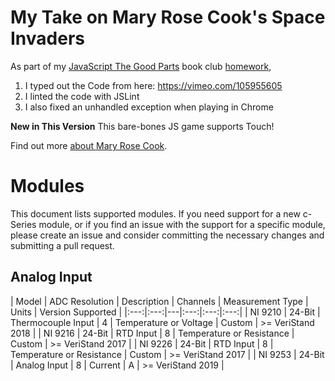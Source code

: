My Take on Mary Rose Cook's Space Invaders
=================

As part of my [JavaScript The Good Parts](https://www.amazon.com/JavaScript-Good-Parts-Douglas-Crockford/dp/0596517742) book club [homework](https://nitalk.jiveon.com/docs/DOC-488887),

1. I typed out the Code from here: https://vimeo.com/105955605
2. I linted the code with JSLint
3. I also fixed an unhandled exception when playing in Chrome

**New in This Version** This bare-bones JS game supports Touch!


Find out more [about Mary Rose Cook](https://maryrosecook.com/).



# Modules

This document lists supported modules. If you need support for a new c-Series module, or if you find an issue with the support for a specific module, please create an issue and consider committing the necessary changes and submitting a pull request. 

## Analog Input
| Model | ADC Resolution | Description | Channels | Measurement Type | Units | Version Supported |
|:---:|:---:|---|:---:|:---:|:---:|
| NI 9210 | 24-Bit | Thermocouple Input | 4 | Temperature or Voltage | Custom | >= VeriStand 2018 |
| NI 9216 | 24-Bit | RTD Input | 8 | Temperature or Resistance | Custom | >= VeriStand 2017 |
| NI 9226 | 24-Bit | RTD Input | 8 | Temperature or Resistance | Custom | >= VeriStand 2017 |
| NI 9253 | 24-Bit | Analog Input | 8 | Current | A | >= VeriStand 2019 |
